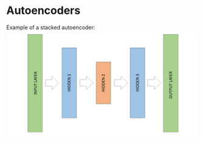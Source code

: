 # Autoencoders

Example of a stacked autoencoder: \
![](https://github.com/Lorenzo-Giardi/tf-keras/blob/master/7_Autoencoders/stacked_ae.png)
